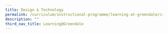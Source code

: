 ```yaml
---
title: Design & Technology
permalink: /curriculum/instructional-programme/learning-at-greendale/craft-tech/dt/
description: ""
third_nav_title: Learning@Greendale
---
```


